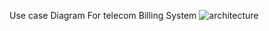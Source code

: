 Use case Diagram For telecom Billing System 
![architecture](https://user-images.githubusercontent.com/83114282/132346665-ed98ee7d-c800-4bb2-8391-676347a7e376.jpeg)


